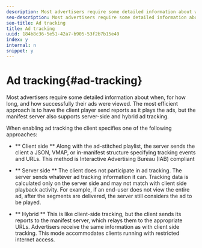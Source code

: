 ```yaml
---
description: Most advertisers require some detailed information about when, for how long, and how successfully their ads were viewed. The most efficient approach is to have the client player send reports as it plays the ads, but the manifest server also supports server-side and hybrid ad tracking.
seo-description: Most advertisers require some detailed information about when, for how long, and how successfully their ads were viewed. The most efficient approach is to have the client player send reports as it plays the ads, but the manifest server also supports server-side and hybrid ad tracking.
seo-title: Ad tracking
title: Ad tracking
uuid: 184b8c36-5e51-42a7-b905-53f2b7b15e49
index: y
internal: n
snippet: y
---
```


# Ad tracking{#ad-tracking}

Most advertisers require some detailed information about when, for how long, and how successfully their ads were viewed. The most efficient approach is to have the client player send reports as it plays the ads, but the manifest server also supports server-side and hybrid ad tracking.

When enabling ad tracking the client specifies one of the following approaches: 

* ** Client side ** Along with the ad-stitched playlist, the server sends the client a JSON, VMAP, or in-manifest structure specifying tracking events and URLs. This method is Interactive Advertising Bureau (IAB) compliant

* ** Server side ** The client does not participate in ad tracking. The server sends whatever ad tracking information it can. Tracking data is calculated only on the server side and may not match with client side playback activity. For example, if an end-user does not view the entire ad, after the segments are delivered, the server still considers the ad to be played.

* ** Hybrid ** This is like client-side tracking, but the client sends its reports to the manifest server, which relays them to the appropriate URLs. Advertisers receive the same information as with client side tracking. This mode accommodates clients running with restricted internet access.


